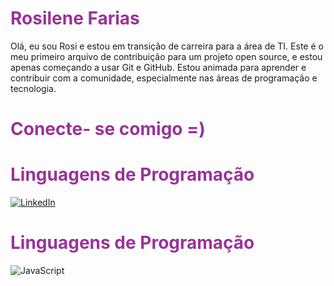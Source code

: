 

<h1 style ="color: #993399">  Rosilene Farias</h1>
Olá, eu sou Rosi e estou em transição de carreira para a área de TI. Este é o meu primeiro arquivo de contribuição para um projeto open source, e estou apenas começando a usar Git e GitHub. Estou animada para aprender e contribuir com a comunidade, especialmente nas áreas de programação e tecnologia.

<h1 style ="color: #993399"> Conecte- se comigo  =) </h1>
<h1 style ="color: #993399"> Linguagens de Programação</h1>


[![LinkedIn](https://img.shields.io/badge/LinkedIn-0077B5?style=for-the-badge&logo=linkedin&logoColor=white)](https://www.linkedin.com/in/rosilene-fariasdomingues/)


<h1 style ="color: #993399"> Linguagens de Programação</h1>

![JavaScript](https://img.shields.io/badge/JavaScript-F7DF1E?style=for-the-badge&logo=javascript&logoColor=black)








